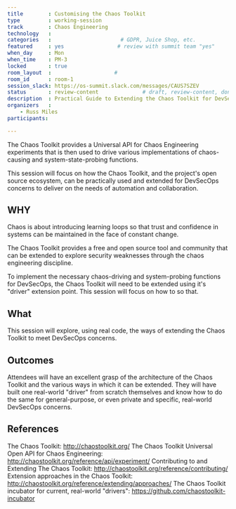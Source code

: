 ```yaml
---
title        : Customising the Chaos Toolkit
type         : working-session
track        : Chaos Engineering
technology   :
categories   :                      # GDPR, Juice Shop, etc.
featured     : yes                 # review with summit team "yes"
when_day     : Mon
when_time    : PM-3
locked       : true
room_layout  :                    #
room_id      : room-1
session_slack: https://os-summit.slack.com/messages/CAUS7SZEV
status       : review-content              # draft, review-content, done
description  : Practical Guide to Extending the Chaos Toolkit for DevSecOps concerns.
organizers   :
    - Russ Miles
participants:

---
```


The Chaos Toolkit provides a Universal API for Chaos Engineering experiments that is then used to drive various implementations of chaos-causing and system-state-probing functions.

This session will focus on how the Chaos Toolkit, and the project's open source ecosystem, can be practically used and extended for DevSecOps concerns to deliver on the needs of automation and collaboration.

## WHY

Chaos is about introducing learning loops so that trust and confidence in systems can be maintained in the face of constant change.

The Chaos Toolkit provides a free and open source tool and community that can be extended to explore security weaknesses through the chaos engineering discipline.

To implement the necessary chaos-driving and system-probing functions for DevSecOps, the Chaos Toolkit will need to be extended using it's "driver" extension point. This session will focus on how to so that.

## What

This session will explore, using real code, the ways of extending the Chaos Toolkit to meet DevSecOps concerns.

## Outcomes

Attendees will have an excellent grasp of the architecture of the Chaos Toolkit and the various ways in which it can be extended. They will have built one real-world "driver" from scratch themselves and know how to do the same for general-purpose, or even private and specific, real-world DevSecOps concerns.

## References

The Chaos Toolkit: http://chaostoolkit.org/
The Chaos Toolkit Universal Open API for Chaos Engineering: http://chaostoolkit.org/reference/api/experiment/
Contributing to and Extending The Chaos Toolkit: http://chaostoolkit.org/reference/contributing/
Extension approaches in the Chaos Toolkit: http://chaostoolkit.org/reference/extending/approaches/
The Chaos Toolkit incubator for current, real-world "drivers": https://github.com/chaostoolkit-incubator
